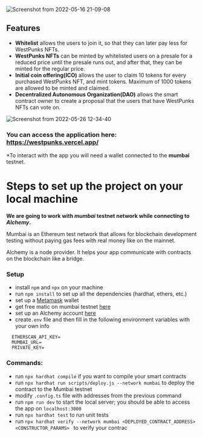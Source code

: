 ![Screenshot from 2022-05-16 21-09-08](https://user-images.githubusercontent.com/36077702/168664830-ecd725cb-dd3f-41ab-bf73-387b4f08b2f8.png)

## Features
* **Whitelist** allows the users to join it, so that they can later pay less for WestPunks NFTs.
* **WestPunks NFTs** can be minted by whitelisted users on a presale for a reduced price until the presale runs out, and after that, they can be minted for the regular price.
* **Initial coin offering(ICO)** allows the user to claim 10 tokens for every purchased WestPunks NFT, and mint tokens. Maximum of 1000 tokens are allowed to be minted and claimed.
* **Decentralized Autonomous Organization(DAO)** allows the smart contract owner to create a proposal that the users that have WestPunks NFTs can vote on.



![Screenshot from 2022-05-26 12-34-40](https://user-images.githubusercontent.com/36077702/170471377-266479cd-77cf-471f-acd2-b8f850795914.png)

### You can access the application here: https://westpunks.vercel.app/
*To interact with the app you will need a wallet connected to the **mumbai** testnet.




# Steps to set up the project on your local machine
**We are going to work with _mumbai_ testnet network while connecting to _Alchemy_.**

Mumbai is an Ethereum test network that allows for blockchain development testing without paying gas fees with real money like on the mainnet.

Alchemy is a node provider. It helps your app communicate with contracts on the blockchain like a bridge.
### Setup
- install `npm` and `npx` on your machine
- run `npm install` to set up all the dependencies (hardhat, ethers, etc.)
- set up a [Metamask](https://metamask.io/download.html) wallet
- get free matic on mumbai testnet [here](https://mumbaifaucet.com/)
- set up an Alchemy account [here](https://alchemy.com/?a=641a319005)
- create`.env` file and then fill in the following environment variables with your own info
```shell
  ETHERSCAN_API_KEY=
  MUMBAI_URL=
  PRIVATE_KEY=
```


### Commands:
- run `npx hardhat compile` if you want to compile your smart contracts
- run `npx hardhat run scripts/deploy.js --network mumbai` to deploy the contract to the Mumbai testnet
- modify `.config.ts` file with addresses from the previous command
- run `npm run dev` to start the local server; you should be able to access the app on `localhost:3000`
- run `npx hardhat test` to run unit tests
- run `npx hardhat verify --network mumbai <DEPLOYED_CONTRACT_ADDRESS> <CONSTRUCTOR_PARAMS> ` to verify your contrac